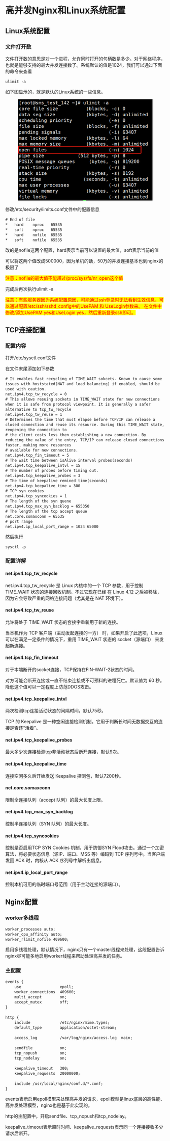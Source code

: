 # 高并发Nginx和Linux系统配置

## Linux系统配置

### 文件打开数

文件打开数的意思是对一个进程，允许同时打开的句柄数是多少。对于网络程序，也就是能够支持的最大并发连接数了。系统默认的值是1024，我们可以通过下面的命令来查看

```
ulimit -a
```

如下图显示的，就是默认的Linux系统的一些信息。

<div align="left"><figure><img src="../.gitbook/assets/image.png" alt=""><figcaption></figcaption></figure></div>

修改/etc/security/limits.conf文件中的配置信息

```
# End of file
*	hard	nproc	65535
*	soft	nproc	65535
*	hard	nofile	65535
*	soft	nofile	65535
```

改的是nofile这两个配置，hard表示当前可以设置的最大值，soft表示当前的值

可以将这两个值改成500000，因为单机的话，50万的并发连接基本也到nginx的极限了

<mark style="color:red;">注意：nofile的最大值不能超过/proc/sys/fs/nr\_open这个值</mark>

完成后再次执行ulimit -a

<mark style="color:red;">注意：有些服务器因为系统配置原因，可能通过ssh登录时无法看到生效信息，可以通过配置/etc/ssh/sshd\_config中的UsePAM 和 UseLogin参数来。 在文件中修改/添加UsePAM yes和UseLogin yes，然后重新登录ssh即可。</mark>

## TCP连接配置

### 配置内容

打开/etc/sysctl.conf文件

在文件末尾添加如下参数

```
# It enables fast recycling of TIME_WAIT sokcets. Known to cause some issues with hoststated(NAT and load balancing) if enabled, should be used with caution.
net.ipv4.tcp_tw_recycle = 0
# This allows resuing sockets in TIME_WAIT state for new connections when it is safe from protocol viewpoint. It is generally a safer alternative to tcp_tw_recycle
net.ipv4.tcp_tw_reuse = 1
# Determines the time that must elapse before TCP/IP can release a closed connection and reuse its resource. During this TIME_WAIT state, reopening the connection to
# the client costs less then establishing a new connection. By reducing the value of the entry, TCP/IP can release closed connections faster, making more resources
# available for new connections.
net.ipv4.tcp_fin_timeout = 5
# The wait time between isAlive interval probes(seconds)
net.ipv4.tcp_keepalive_intvl = 15
# The number of probes before timing out.
net.ipv4.tcp_keepalive_probes = 3
# The time of keepalive remined time(seconds)
net.ipv4.tcp_keepalive_time = 300
# TCP syn cookies
net.ipv4.tcp_syncookies = 1
# The length of the syn quene
net.ipv4.tcp_max_syn_backlog = 655350
# The length of the tcp accept queue
net.core.somaxconn = 65535
# port range
net.ipv4.ip_local_port_range = 1024 65000
```

然后执行

```
sysctl -p
```

### 配置详解

#### net.ipv4.tcp\_tw\_recycle

net.ipv4.tcp\_tw\_recycle 是 Linux 内核中的一个 TCP 参数，用于控制 TIME\_WAIT 状态的连接回收机制。不过它现在已经 在 Linux 4.12 之后被移除，因为它会导致严重的网络连接问题（尤其是在 NAT 环境下）。

#### net.ipv4.tcp\_tw\_reuse

允许将处于 TIME\_WAIT 状态的套接字重新用于新的连接。

当本机作为 TCP 客户端（主动发起连接的一方） 时，如果开启了此选项，Linux 可以在满足一定条件的情况下，重用 TIME\_WAIT 状态的 socket（源端口） 来发起新连接。

#### net.ipv4.tcp\_fin\_timeout

对于本端断开的socket连接，TCP保持在FIN-WAIT-2状态的时间。

对方可能会断开连接或一直不结束连接或不可预料的进程死亡。默认值为 60 秒。降低这个值可以一定程度上防范DDOS攻击。

#### net.ipv4.tcp\_keepalive\_intvl

两次检测tcp连接活动状态的间隔时间，默认75秒。

TCP 的 Keepalive 是一种空闲连接检测机制。它用于判断长时间无数据交互的连接是否还“活着”。

#### net.ipv4.tcp\_keepalive\_probes

最大多少次连接检测tcp非活动状态后断开连接，默认9次。

#### net.ipv4.tcp\_keepalive\_time

连接空闲多久后开始发送 Keepalive 探测包，默认7200秒。

#### net.core.somaxconn

限制全连接队列（accept 队列）的最大长度上限。

#### net.ipv4.tcp\_max\_syn\_backlog

控制半连接队列（SYN 队列）的最大长度。

#### net.ipv4.tcp\_syncookies

控制是否启用TCP SYN Cookies 机制，用于防御SYN Flood攻击。通过一个加密算法，将必要状态信息（源IP、端口、MSS 等）编码到 TCP 序列号中。当客户端发回 ACK 时，内核从 ACK 序列号中解析出信息。

#### net.ipv4.ip\_local\_port\_range

控制本机可用的临时端口号范围（用于主动连接的源端口）。

## Nginx配置

### worker多线程

```
worker_processes auto; 
worker_cpu_affinity auto; 
worker_rlimit_nofile 409600;
```

启用多线程处理，默认情况下，nginx只有一个master线程来处理，这段配置告诉nginx尽可能多地启用worker线程来帮助处理高并发的任务。&#x20;

### 主配置

```
events {
    use                 epoll;
    worker_connections  409600;
    multi_accept        on;
    accept_mutex        off;
}

http {
    include             /etc/nginx/mime.types;
    default_type        application/octet-stream;

    access_log          /var/log/nginx/access.log  main;

    sendfile            on;
    tcp_nopush          on;
    tcp_nodelay         on;

    keepalive_timeout   300;
    keepalive_requests  20000000;

    include /usr/local/nginx/conf.d/*.conf;
}
```

events表示启用epoll模型来处理高并发的请求，epoll模型是linux底层的高性能、高并发处理模型，nginx也是基于此实现的。&#x20;

http的主配置中，开启sendfile、tcp\_nopush和tcp\_nodelay。

keepalive\_timeout表示超时时间、keepalive\_requests表示同一个连接接收多少请求后断开。

